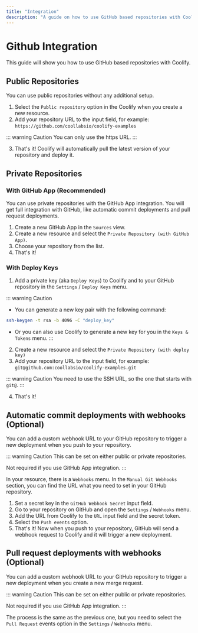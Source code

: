 ```yaml
---
title: "Integration"
description: "A guide on how to use GitHub based repositories with Coolify."
---
```


# Github Integration
This guide will show you how to use GitHub based repositories with Coolify.

## Public Repositories

You can use public repositories without any additional setup.

1. Select the `Public repository` option in the Coolify when you create a new resource.
2. Add your repository URL to the input field, for example: `https://github.com/coollabsio/coolify-examples`

::: warning Caution
You can only use the https URL.
:::

3. That's it! Coolify will automatically pull the latest version of your repository and deploy it.

## Private Repositories

### With GitHub App (Recommended)

You can use private repositories with the GitHub App integration. You will get full integration with GitHub, like automatic commit deployments and pull request deployments.

1. Create a new GitHub App in the `Sources` view.
2. Create a new resource and select the `Private Repository (with GitHub App)`.
3. Choose your repository from the list.
4. That's it!

### With Deploy Keys

1. Add a private key (aka `Deploy Keys`) to Coolify and to your GitHub repository in the `Settings` / `Deploy Keys` menu.

::: warning Caution
  - You can generate a new key pair with the following command: 
  
  ```bash
  ssh-keygen -t rsa -b 4096 -C "deploy_key" 
  ```

  - Or you can also use Coolify to generate a new key for you in the `Keys & Tokens` menu.
:::

2. Create a new resource and select the `Private Repository (with deploy key)`
3. Add your repository URL to the input field, for example: `git@github.com:coollabsio/coolify-examples.git`

::: warning Caution
You need to use the SSH URL, so the one that starts with `git@`.
:::

4. That's it!

## Automatic commit deployments with webhooks (Optional)

You can add a custom webhook URL to your GitHub repository to trigger a new deployment when you push to your repository.

::: warning Caution
This can be set on either public or private repositories.

Not required if you use GitHub App integration.
:::

In your resource, there is a `Webhooks` menu. In the `Manual Git Webhooks` section, you can find the URL what you need to set in your GitHub repository.

1. Set a secret key in the `GitHub Webhook Secret` input field.
2. Go to your repository on GitHub and open the `Settings` / `Webhooks` menu.
3. Add the URL from Coolify to the `URL` input field and the secret token.
4. Select the `Push events` option.
5. That's it! Now when you push to your repository, GitHub will send a webhook request to Coolify and it will trigger a new deployment.

## Pull request deployments with webhooks (Optional)

You can add a custom webhook URL to your GitHub repository to trigger a new deployment when you create a new merge request.

::: warning Caution
This can be set on either public or private repositories.

Not required if you use GitHub App integration.
:::

The process is the same as the previous one, but you need to select the `Pull Request` events option in the `Settings` / `Webhooks` menu.